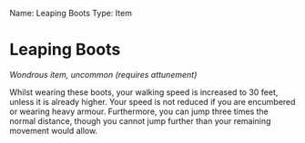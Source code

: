 Name: Leaping Boots
Type: Item

# Leaping Boots
_Wondrous item, uncommon (requires attunement)_

Whilst wearing these boots, your walking speed is increased to 30 feet, unless it is already higher. Your speed is not reduced if you are encumbered or wearing heavy armour. Furthermore, you can jump three times the normal distance, though you cannot jump further than your remaining movement would allow.